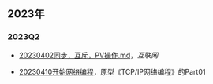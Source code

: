 ## 2023年

### 2023Q2

+ [20230402同步，互斥，PV操作.md](https://gitee.com/fewolflion/BookNote/blob/master/01lioneloutput/51daily/01%E6%93%8D%E4%BD%9C%E7%B3%BB%E7%BB%9F/20230402%E5%90%8C%E6%AD%A5%EF%BC%8C%E4%BA%92%E6%96%A5%EF%BC%8CPV%E6%93%8D%E4%BD%9C.md)，*互联网*

+ [20230410开始网络编程](https://gitee.com/fewolflion/BookNote/blob/master/01lioneloutput/51daily/03%E7%BD%91%E7%BB%9C%E7%BC%96%E7%A8%8B/20230410%E5%BC%80%E5%A7%8B%E7%BD%91%E7%BB%9C%E7%BC%96%E7%A8%8B.md)，原型《TCP/IP网络编程》的Part01